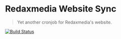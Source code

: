 Redaxmedia Website Sync
=======================

> Yet another cronjob for Redaxmedia's website.

[![Build Status](https://img.shields.io/travis/redaxmedia/redaxmedia-website-sync.svg)](https://travis-ci.org/redaxmedia/redaxmedia-website-sync)

